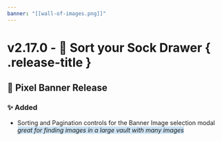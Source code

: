 ```yaml
---
banner: "[[wall-of-images.png]]"
---
```


# v2.17.0 - 🧦 Sort your Sock Drawer { .release-title }
## 🚩 Pixel Banner Release

### ✨ Added
- Sorting and Pagination controls for the Banner Image selection modal
    <span style="background:rgba(5, 117, 197, 0.2)">*great for finding images in a large vault with many images*</span>
